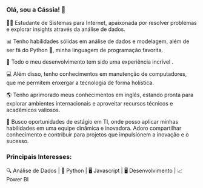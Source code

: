 ### Olá, sou a Cássia! 👋

👩‍💻 Estudante de Sistemas para Internet, apaixonada por resolver problemas e explorar insights através da análise de dados.

📊 Tenho habilidades sólidas em análise de dados e modelagem, além de ser fã do Python 🐍, minha linguagem de programação favorita.

🌟 Todo o meu desenvolvimento tem sido uma experiência incrível .

💻 Além disso, tenho conhecimentos em manutenção de computadores, que me permitem enxergar a tecnologia de forma holística.

🌎 Tenho aprimorado meus conhecimentos em inglês, estando pronta para explorar ambientes internacionais e aproveitar recursos técnicos e acadêmicos valiosos.

🚀 Busco oportunidades de estágio em TI, onde posso aplicar minhas habilidades em uma equipe dinâmica e inovadora. Adoro compartilhar conhecimento e contribuir para projetos que impulsionem a inovação e o sucesso.


### Principais Interesses:
🔍 Análise de Dados | 🐍 Python | 🖥️ Javascript  | 🖥️ Desenvolvimento | 📈 Power BI

